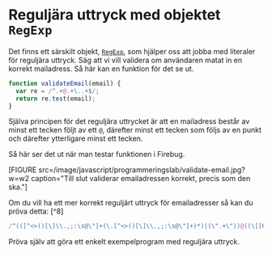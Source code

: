 ---
...
Reguljära uttryck med objektet `RegExp`
==================================

Det finns ett särskilt objekt, [`RegExp`](https://developer.mozilla.org/en-US/docs/JavaScript/Reference/Global_Objects/RegExp), som hjälper oss att jobba med literaler för reguljära uttryck. Säg att vi vill validera om användaren matat in en korrekt mailadress. Så här kan en funktion för det se ut.

```javascript
function validateEmail(email) {
  var re = /^.+@.+\..+$/;
  return re.test(email);
}
```

Själva principen för det reguljära uttrycket är att en mailadress består av minst ett tecken följt av ett `@`, därefter minst ett tecken som följs av en punkt och därefter ytterligare minst ett tecken. 

Så här ser det ut när man testar funktionen i Firebug.

[FIGURE src=/image/javascript/programmeringslab/validate-email.jpg?w=w2 caption="Till slut validerar emailadressen korrekt, precis som den ska."]

Om du vill ha ett mer korrekt reguljärt uttryck för emailadresser så kan du pröva detta: [^8]

```javascript
/^(([^<>()[\]\\.,;:\s@\"]+(\.[^<>()[\]\\.,;:\s@\"]+)*)|(\".+\"))@((\[[0-9]{1,3}\.[0-9]{1,3}\.[0-9]{1,3}\.[0-9]{1,3}\])|(([a-zA-Z\-0-9]+\.)+[a-zA-Z]{2,}))$/
```

Pröva själv att göra ett enkelt exempelprogram med reguljära uttryck.
